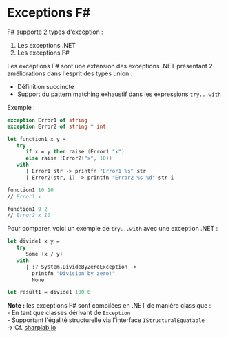 # Exceptions F\#

F# supporte 2 types d'exception : &#x20;

1. Les exceptions .NET&#x20;
2. Les exceptions F#

Les exceptions F# sont une extension des exceptions .NET présentant 2 améliorations dans l'esprit des types union :&#x20;

* Définition succincte
* Support du pattern matching exhaustif dans les expressions `try...with`

Exemple :

```fsharp
exception Error1 of string
exception Error2 of string * int

let function1 x y =
   try
      if x = y then raise (Error1 "x")
      else raise (Error2("x", 10))
   with
      | Error1 str -> printfn "Error1 %s" str
      | Error2(str, i) -> printfn "Error2 %s %d" str i

function1 10 10
// Error1 x

function1 9 2
// Error2 x 10
```

Pour comparer, voici un exemple de `try...with` avec une exception .NET :&#x20;

```fsharp
let divide1 x y =
   try
      Some (x / y)
   with
      | :? System.DivideByZeroException ->
        printfn "Division by zero!"
        None

let result1 = divide1 100 0
```

**Note :** les exceptions F# sont compilées en .NET de manière classique : \
\- En tant que classes dérivant de `Exception`\
\- Supportant l'égalité structurelle via l'interface `IStructuralEquatable`\
→ Cf. [sharplab.io](https://sharplab.io/#v2:DYLgZgzgNAJiDUAfApgDwMbIA4BcCWA9gHYAEAogE4UEUCMJBYJEOFeRA5gLABQQA===)

